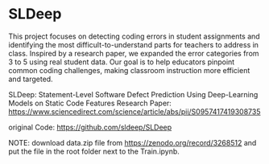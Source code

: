 # SLDeep
This project focuses on detecting coding errors in student assignments and identifying the most difficult-to-understand parts for teachers to address in class. Inspired by a research paper, we expanded the error categories from 3 to 5 using real student data. Our goal is to help educators pinpoint common coding challenges, making classroom instruction more efficient and targeted.

SLDeep: Statement-Level Software Defect Prediction Using Deep-Learning Models on Static Code Features
Research Paper: https://www.sciencedirect.com/science/article/abs/pii/S0957417419308735

original Code: https://github.com/sldeep/SLDeep

NOTE: download data.zip file from https://zenodo.org/record/3268512 and put the file in the root folder next to the Train.ipynb.
